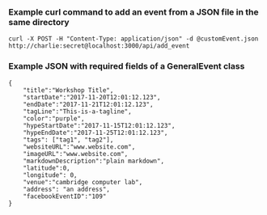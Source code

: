 ### Example curl command to add an event from a JSON file in the same directory

```
curl -X POST -H "Content-Type: application/json" -d @customEvent.json http://charlie:secret@localhost:3000/api/add_event
```

### Example JSON with required fields of a GeneralEvent class
```
{
    "title":"Workshop Title",
    "startDate":"2017-11-20T12:01:12.123",
    "endDate":"2017-11-21T12:01:12.123",
    "tagLine":"This-is-a-tagline",
    "color":"purple",
    "hypeStartDate":"2017-11-15T12:01:12.123",
    "hypeEndDate":"2017-11-25T12:01:12.123",
    "tags": ["tag1", "tag2"],
    "websiteURL":"www.website.com",
    "imageURL":"www.website.com",
    "markdownDescription":"plain markdown",
    "latitude":0,
    "longitude": 0,
    "venue":"cambridge computer lab",
    "address": "an address",
    "facebookEventID":"109"
}
```
